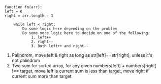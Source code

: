 

```text
function fn(arr):
left = 0
right = arr.length - 1

    while left < right:
        Do some logic here depending on the problem
        Do some more logic here to decide on one of the following:
            1. left++
            2. right--
            3. Both left++ and right--
```

1. Palindrom, move left & right as long as str[left]==str[right], unless it's not palindrom
2. Two sum for sorted array, for any given numbers[left] + numbers[right] !== target, move left is current sum is less than target, move right if current sum more than target

